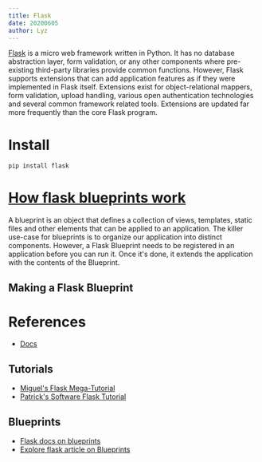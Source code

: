 ```yaml
---
title: Flask
date: 20200605
author: Lyz
---
```


[Flask](https://en.wikipedia.org/wiki/Flask_%28web_framework%29) is a micro web
framework written in Python. It has no database abstraction layer, form
validation, or any other components where pre-existing third-party libraries
provide common functions. However, Flask supports extensions that can add
application features as if they were implemented in Flask itself. Extensions
exist for object-relational mappers, form validation, upload handling, various
open authentication technologies and several common framework related tools.
Extensions are updated far more frequently than the core Flask program.

# Install

```bash
pip install flask
```

# [How flask blueprints work](https://exploreflask.com/en/latest/blueprints.html#functional-structure)

A blueprint is an object that defines a collection of views, templates, static files and other elements that can be applied to an application. The killer use-case for blueprints is to organize our application into distinct components.
However, a Flask Blueprint needs to be registered in an application before you
can run it. Once it's done, it extends the application with the contents of the
Blueprint.

## Making a Flask Blueprint

# References

* [Docs](https://flask.palletsprojects.com/)

## Tutorials

* [Miguel's Flask Mega-Tutorial](https://blog.miguelgrinberg.com/post/the-flask-mega-tutorial-part-i-hello-world)
* [Patrick's Software Flask Tutorial](http://www.patricksoftwareblog.com/flask-tutorial/)

## Blueprints

* [Flask docs on blueprints](https://flask.palletsprojects.com/en/1.1.x/blueprints)
* [Explore flask article on Blueprints](https://exploreflask.com/en/latest/blueprints.html#functional-structure)

